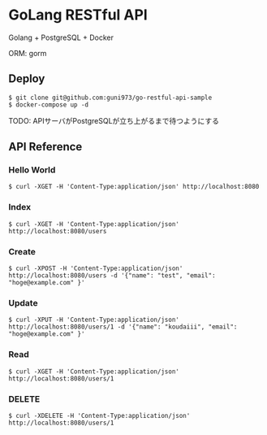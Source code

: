 # GoLang RESTful API

Golang + PostgreSQL + Docker

ORM: gorm


## Deploy

```
$ git clone git@github.com:guni973/go-restful-api-sample
$ docker-compose up -d
```

TODO: APIサーバがPostgreSQLが立ち上がるまで待つようにする

## API Reference

### Hello World

```
$ curl -XGET -H 'Content-Type:application/json' http://localhost:8080
```

### Index

```
$ curl -XGET -H 'Content-Type:application/json' http://localhost:8080/users
```

### Create

```
$ curl -XPOST -H 'Content-Type:application/json' http://localhost:8080/users -d '{"name": "test", "email": "hoge@example.com" }'
```

### Update

```
$ curl -XPUT -H 'Content-Type:application/json' http://localhost:8080/users/1 -d '{"name": "koudaiii", "email": "hoge@example.com" }'
```

### Read

```
$ curl -XGET -H 'Content-Type:application/json' http://localhost:8080/users/1
```

### DELETE

```
$ curl -XDELETE -H 'Content-Type:application/json' http://localhost:8080/users/1
```
